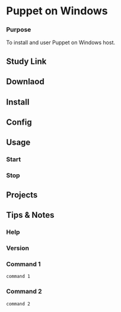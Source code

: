 # Puppet on Windows

### Purpose
To install and user Puppet on Windows host.

## Study Link

## Downlaod

## Install

## Config

## Usage 

### Start

### Stop

## Projects

## Tips & Notes

### Help


### Version


### Command 1

    command 1

### Command 2

    command 2
    
